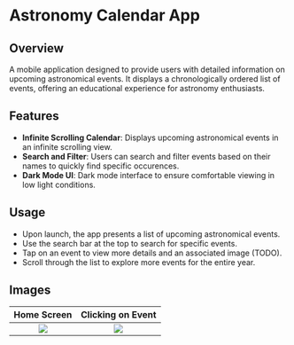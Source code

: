 # Astronomy Calendar App

## Overview

A mobile application designed to provide users with detailed information on upcoming astronomical events. It displays a chronologically ordered list of events, offering an educational experience for astronomy enthusiasts.

## Features

- **Infinite Scrolling Calendar**: Displays upcoming astronomical events in an infinite scrolling view.
- **Search and Filter**: Users can search and filter events based on their names to quickly find specific occurences.
- **Dark Mode UI**: Dark mode interface to ensure comfortable viewing in low light conditions.

## Usage

- Upon launch, the app presents a list of upcoming astronomical events.
- Use the search bar at the top to search for specific events.
- Tap on an event to view more details and an associated image (TODO).
- Scroll through the list to explore more events for the entire year.

## Images

Home Screen            |  Clicking on Event
:-------------------------:|:-------------------------:
![](https://github.com/jsinwell/Astronomy-Calendar/assets/71615989/5c225802-adf6-46ce-b187-56941b1c54b2)  |  ![](https://github.com/jsinwell/Astronomy-Calendar/assets/71615989/c1bd74f1-cd3e-4e01-9010-9410bad1e256)


